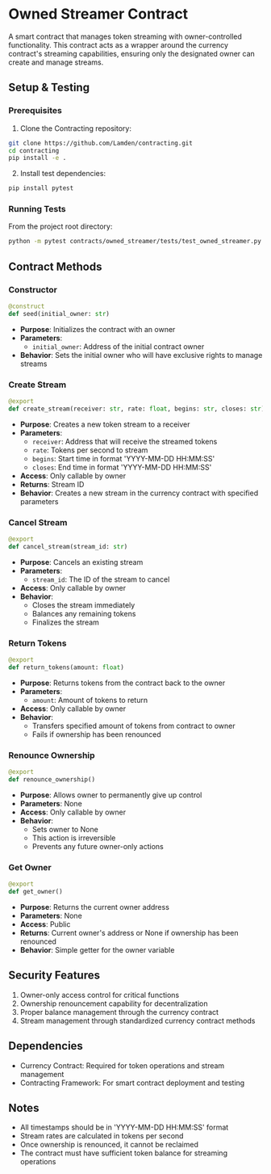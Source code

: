 # Owned Streamer Contract

A smart contract that manages token streaming with owner-controlled functionality. This contract acts as a wrapper around the currency contract's streaming capabilities, ensuring only the designated owner can create and manage streams.

## Setup & Testing

### Prerequisites

1. Clone the Contracting repository:
```bash
git clone https://github.com/Lamden/contracting.git
cd contracting
pip install -e .
```

2. Install test dependencies:
```bash
pip install pytest
```

### Running Tests

From the project root directory:
```bash
python -m pytest contracts/owned_streamer/tests/test_owned_streamer.py -v
```

## Contract Methods

### Constructor

```python
@construct
def seed(initial_owner: str)
```
- **Purpose**: Initializes the contract with an owner
- **Parameters**:
  - `initial_owner`: Address of the initial contract owner
- **Behavior**: Sets the initial owner who will have exclusive rights to manage streams

### Create Stream

```python
@export
def create_stream(receiver: str, rate: float, begins: str, closes: str)
```
- **Purpose**: Creates a new token stream to a receiver
- **Parameters**:
  - `receiver`: Address that will receive the streamed tokens
  - `rate`: Tokens per second to stream
  - `begins`: Start time in format 'YYYY-MM-DD HH:MM:SS'
  - `closes`: End time in format 'YYYY-MM-DD HH:MM:SS'
- **Access**: Only callable by owner
- **Returns**: Stream ID
- **Behavior**: Creates a new stream in the currency contract with specified parameters

### Cancel Stream

```python
@export
def cancel_stream(stream_id: str)
```
- **Purpose**: Cancels an existing stream
- **Parameters**:
  - `stream_id`: The ID of the stream to cancel
- **Access**: Only callable by owner
- **Behavior**: 
  - Closes the stream immediately
  - Balances any remaining tokens
  - Finalizes the stream

### Return Tokens

```python
@export
def return_tokens(amount: float)
```
- **Purpose**: Returns tokens from the contract back to the owner
- **Parameters**:
  - `amount`: Amount of tokens to return
- **Access**: Only callable by owner
- **Behavior**: 
  - Transfers specified amount of tokens from contract to owner
  - Fails if ownership has been renounced

### Renounce Ownership

```python
@export
def renounce_ownership()
```
- **Purpose**: Allows owner to permanently give up control
- **Parameters**: None
- **Access**: Only callable by owner
- **Behavior**: 
  - Sets owner to None
  - This action is irreversible
  - Prevents any future owner-only actions

### Get Owner

```python
@export
def get_owner()
```
- **Purpose**: Returns the current owner address
- **Parameters**: None
- **Access**: Public
- **Returns**: Current owner's address or None if ownership has been renounced
- **Behavior**: Simple getter for the owner variable

## Security Features

1. Owner-only access control for critical functions
2. Ownership renouncement capability for decentralization
3. Proper balance management through the currency contract
4. Stream management through standardized currency contract methods

## Dependencies

- Currency Contract: Required for token operations and stream management
- Contracting Framework: For smart contract deployment and testing

## Notes

- All timestamps should be in 'YYYY-MM-DD HH:MM:SS' format
- Stream rates are calculated in tokens per second
- Once ownership is renounced, it cannot be reclaimed
- The contract must have sufficient token balance for streaming operations

